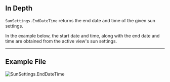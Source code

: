 ## In Depth
`SunSettings.EndDateTime` returns the end date and time of the given sun settings.

In the example below, the start date and time, along with the end date and time are obtained from the active view's sun settings.
___
## Example File

![SunSettings.EndDateTime](./Revit.Elements.SunSettings.EndDateTime_img.jpg)
